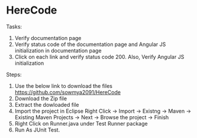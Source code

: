 # HereCode

Tasks:
1. Verify documentation page
2. Verify status code of the documentation page and Angular JS initialization in documentation page
3. Click on each link and verify status code 200. Also, Verify Angular JS initialization

Steps:

1. Use the below link to download the files
    https://github.com/sowmya2091/HereCode
2. Download the Zip file
3. Extract the dowloaded file
4. Import the project in Eclipse
      Right Click -> Import -> Existng -> Maven -> Existing Maven Projects -> Next -> Browse the project -> Finish
5. Right Click on Runner.java under Test Runner package
6. Run As JUnit Test.
